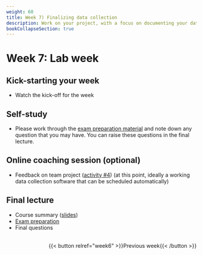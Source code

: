 ```yaml
---
weight: 60
title: Week 7) Finalizing data collection
description: Work on your project, with a focus on documenting your data collection.
bookCollapseSection: true
---
```


# Week 7: Lab week

## Kick-starting your week
- Watch the kick-off for the week

## Self-study
- Please work through the [exam preparation material](../../../docs/course/exam) and note down any question that you may have. You can raise these questions in the final lecture.

## Online coaching session (optional)
- Feedback on team project ([activity #4](../../project/workplan/activity4)) (at this point, ideally a working data collection software that can be scheduled automatically)

## Final lecture
- Course summary ([slides](slides.html))
- [Exam preparation](../../../docs/course/exam)
- Final questions

<br>
<div style="text-align: right">
{{< button relref="week6" >}}Previous week{{< /button >}}
</div>